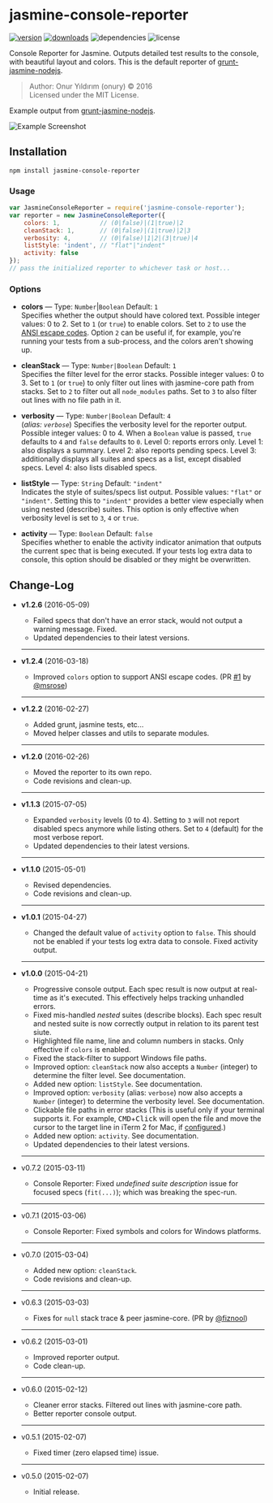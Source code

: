 # jasmine-console-reporter

[![version](https://img.shields.io/npm/v/jasmine-console-reporter.svg)](https://www.npmjs.com/package/jasmine-console-reporter)
[![downloads](http://img.shields.io/npm/dm/jasmine-console-reporter.svg)](https://www.npmjs.com/package/jasmine-console-reporter)
![dependencies](https://david-dm.org/onury/jasmine-console-reporter.svg)
![license](https://img.shields.io/npm/l/jasmine-console-reporter.svg)

Console Reporter for Jasmine. Outputs detailed test results to the console, with beautiful layout and colors. This is the default reporter of [grunt-jasmine-nodejs][grunt-jn].

> Author: Onur Yıldırım (onury) © 2016  
> Licensed under the MIT License.

Example output from [grunt-jasmine-nodejs][grunt-jn].

![Example Screenshot](https://raw.github.com/onury/jasmine-console-reporter/master/screenshots/verbose-report.jpg)

## Installation

```shell
npm install jasmine-console-reporter
```

### Usage

```js
var JasmineConsoleReporter = require('jasmine-console-reporter');
var reporter = new JasmineConsoleReporter({
    colors: 1,           // (0|false)|(1|true)|2
    cleanStack: 1,       // (0|false)|(1|true)|2|3
    verbosity: 4,        // (0|false)|1|2|(3|true)|4
    listStyle: 'indent', // "flat"|"indent"
    activity: false
});
// pass the initialized reporter to whichever task or host...
```

### Options

+ **colors** — Type: `Number`|`Boolean` Default: `1`  
Specifies whether the output should have colored text. Possible integer values: 0 to 2. Set to `1` (or `true`) to enable colors. Set to `2` to use the [ANSI escape codes](https://www.npmjs.com/package/chalk#chalkstyles). Option `2` can be useful if, for example, you're running your tests from a sub-process, and the colors aren't showing up.

+ **cleanStack** — Type: `Number|Boolean` Default: `1`  
Specifies the filter level for the error stacks. Possible integer values: 0 to 3. Set to `1` (or `true`) to only filter out lines with jasmine-core path from stacks. Set to `2` to filter out all `node_modules` paths. Set to `3` to also filter out lines with no file path in it.

+ **verbosity** — Type: `Number|Boolean` Default: `4`  
(_alias: `verbose`_) Specifies the verbosity level for the reporter output. Possible integer values: 0 to 4. When a `Boolean` value is passed, `true` defaults to `4` and `false` defaults to `0`. Level 0: reports errors only. Level 1: also displays a summary. Level 2: also reports pending specs. Level 3: additionally displays all suites and specs as a list, except disabled specs. Level 4: also lists disabled specs.

+ **listStyle** — Type: `String` Default: `"indent"`  
Indicates the style of suites/specs list output. Possible values: `"flat"` or `"indent"`. Setting this to `"indent"` provides a better view especially when using nested (describe) suites. This option is only effective when verbosity level is set to `3`, `4` or `true`.

+ **activity** — Type: `Boolean` Default: `false`  
Specifies whether to enable the activity indicator animation that outputs the current spec that is being executed. If your tests log extra data to console, this option should be disabled or they might be overwritten.

## Change-Log

- **v1.2.6** (2016-05-09)
    + Failed specs that don't have an error stack, would not output a warning message. Fixed.
    + Updated dependencies to their latest versions.

    ---

- **v1.2.4** (2016-03-18)
    + Improved `colors` option to support ANSI escape codes. (PR [#1](https://github.com/onury/jasmine-console-reporter/pull/1) by [@msrose](https://github.com/msrose))

    ---

- **v1.2.2** (2016-02-27)
    + Added grunt, jasmine tests, etc...
    + Moved helper classes and utils to separate modules.

    ---

- **v1.2.0** (2016-02-26)
    + Moved the reporter to its own repo.
    + Code revisions and clean-up.

    ---

- **v1.1.3** (2015-07-05)
    + Expanded `verbosity` levels (0 to 4). Setting to `3` will not report disabled specs anymore while listing others. Set to `4` (default) for the most verbose report.
    + Updated dependencies to their latest versions.

    ---

- **v1.1.0** (2015-05-01)
    + Revised dependencies.
    + Code revisions and clean-up.

    ---

- **v1.0.1** (2015-04-27)
    + Changed the default value of `activity` option to `false`. This should not be enabled if your tests log extra data to console. Fixed activity output.

    ---

- **v1.0.0** (2015-04-21)
    + Progressive console output. Each spec result is now output at real-time as it's executed. This effectively helps tracking unhandled errors.
    + Fixed mis-handled _nested_ suites (describe blocks). Each spec result and nested suite is now correctly output in relation to its parent test siute.
    + Highlighted file name, line and column numbers in stacks. Only effective if `colors` is enabled.
    + Fixed the stack-filter to support Windows file paths.
    + Improved option: `cleanStack` now also accepts a `Number` (integer) to determine the filter level. See documentation.
    + Added new option: `listStyle`. See documentation.
    + Improved option: `verbosity` (alias: `verbose`) now also accepts a `Number` (integer) to determine the verbosity level. See documentation.
    + Clickable file paths in error stacks (This is useful only if your terminal supports it. For example, <kbd>CMD</kbd>+<kbd>Click</kbd> will open the file and move the cursor to the target line in iTerm 2 for Mac, if [configured](http://adrian-philipp.com/post/iterm-jumpto-sublimetext).)
    + Added new option: `activity`. See documentation.
    + Updated dependencies to their latest versions.

    ---

- v0.7.2 (2015-03-11)
    + Console Reporter: Fixed *undefined suite description* issue for focused specs (`fit(...)`); which was breaking the spec-run.

    ---

- v0.7.1 (2015-03-06)
    + Console Reporter: Fixed symbols and colors for Windows platforms.

    ---

- v0.7.0 (2015-03-04)
    + Added new option: `cleanStack`.
    + Code revisions and clean-up.

    ---

- v0.6.3 (2015-03-03)
    + Fixes for `null` stack trace & peer jasmine-core. (PR by [@fiznool](https://github.com/fiznool))

    ---

- v0.6.2 (2015-03-01)
    + Improved reporter output.
    + Code clean-up.

    ---

- v0.6.0 (2015-02-12)
    + Cleaner error stacks. Filtered out lines with jasmine-core path.
    + Better reporter console output.

    ---

- v0.5.1 (2015-02-07)
    + Fixed timer (zero elapsed time) issue.

    ---

- v0.5.0 (2015-02-07)
    + Initial release.



[grunt-jn]: https://github.com/onury/grunt-jasmine-nodejs
